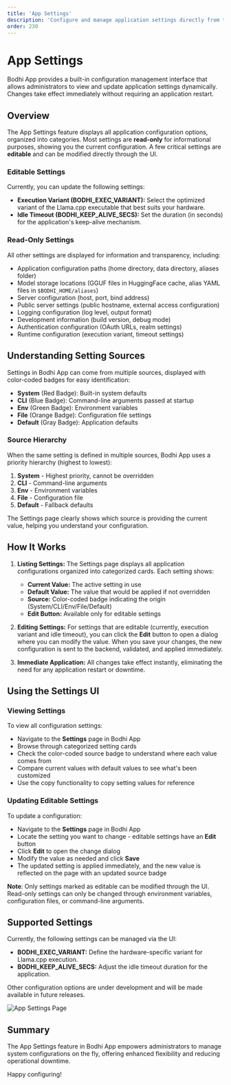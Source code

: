 ```yaml
---
title: 'App Settings'
description: 'Configure and manage application settings directly from the UI in Bodhi App'
order: 230
---
```


# App Settings

Bodhi App provides a built-in configuration management interface that allows administrators to view and update application settings dynamically. Changes take effect immediately without requiring an application restart.

## Overview

The App Settings feature displays all application configuration options, organized into categories. Most settings are **read-only** for informational purposes, showing you the current configuration. A few critical settings are **editable** and can be modified directly through the UI.

### Editable Settings

Currently, you can update the following settings:

- **Execution Variant (BODHI_EXEC_VARIANT):** Select the optimized variant of the Llama.cpp executable that best suits your hardware.
- **Idle Timeout (BODHI_KEEP_ALIVE_SECS):** Set the duration (in seconds) for the application's keep-alive mechanism.

### Read-Only Settings

All other settings are displayed for information and transparency, including:

- Application configuration paths (home directory, data directory, aliases folder)
- Model storage locations (GGUF files in HuggingFace cache, alias YAML files in `$BODHI_HOME/aliases`)
- Server configuration (host, port, bind address)
- Public server settings (public hostname, external access configuration)
- Logging configuration (log level, output format)
- Development information (build version, debug mode)
- Authentication configuration (OAuth URLs, realm settings)
- Runtime configuration (execution variant, timeout settings)

## Understanding Setting Sources

Settings in Bodhi App can come from multiple sources, displayed with color-coded badges for easy identification:

- **System** (Red Badge): Built-in system defaults
- **CLI** (Blue Badge): Command-line arguments passed at startup
- **Env** (Green Badge): Environment variables
- **File** (Orange Badge): Configuration file settings
- **Default** (Gray Badge): Application defaults

### Source Hierarchy

When the same setting is defined in multiple sources, Bodhi App uses a priority hierarchy (highest to lowest):

1. **System** - Highest priority, cannot be overridden
2. **CLI** - Command-line arguments
3. **Env** - Environment variables
4. **File** - Configuration file
5. **Default** - Fallback defaults

The Settings page clearly shows which source is providing the current value, helping you understand your configuration.

## How It Works

1. **Listing Settings:**
   The Settings page displays all application configurations organized into categorized cards. Each setting shows:

   - **Current Value:** The active setting in use
   - **Default Value:** The value that would be applied if not overridden
   - **Source:** Color-coded badge indicating the origin (System/CLI/Env/File/Default)
   - **Edit Button:** Available only for editable settings

2. **Editing Settings:**
   For settings that are editable (currently, execution variant and idle timeout), you can click the **Edit** button to open a dialog where you can modify the value. When you save your changes, the new configuration is sent to the backend, validated, and applied immediately.

3. **Immediate Application:**
   All changes take effect instantly, eliminating the need for any application restart or downtime.

## Using the Settings UI

### Viewing Settings

To view all configuration settings:

- Navigate to the **Settings** page in Bodhi App
- Browse through categorized setting cards
- Check the color-coded source badge to understand where each value comes from
- Compare current values with default values to see what's been customized
- Use the copy functionality to copy setting values for reference

### Updating Editable Settings

To update a configuration:

- Navigate to the **Settings** page in Bodhi App
- Locate the setting you want to change - editable settings have an **Edit** button
- Click **Edit** to open the change dialog
- Modify the value as needed and click **Save**
- The updated setting is applied immediately, and the new value is reflected on the page with an updated source badge

**Note**: Only settings marked as editable can be modified through the UI. Read-only settings can only be changed through environment variables, configuration files, or command-line arguments.

## Supported Settings

Currently, the following settings can be managed via the UI:

- **BODHI_EXEC_VARIANT:** Define the hardware-specific variant for Llama.cpp execution.
- **BODHI_KEEP_ALIVE_SECS:** Adjust the idle timeout duration for the application.

Other configuration options are under development and will be made available in future releases.

<img
  src="/doc-images/app-settings.jpg"
  alt="App Settings Page"
  class="rounded-lg border-2 border-gray-200 dark:border-gray-700 shadow-lg hover:shadow-xl transition-shadow duration-300 max-w-[90%] mx-auto block"
/>

## Summary

The App Settings feature in Bodhi App empowers administrators to manage system configurations on the fly, offering enhanced flexibility and reducing operational downtime.

Happy configuring!
